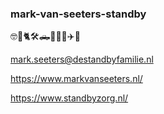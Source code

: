 ### mark-van-seeters-standby

🤓🚗🐈🛠️🛻🎸🍲🥾✈️

<mark.seeters@destandbyfamilie.nl>

<https://www.markvanseeters.nl/>

<https://www.standbyzorg.nl/>

<!---
mark-van-seeters-standby/mark-van-seeters-standby is a ✨ special ✨ repository because its `README.md` (this file) appears on your GitHub profile.
You can click the Preview link to take a look at your changes.
--->
